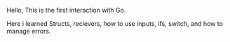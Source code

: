 Hello, This is the first interaction with Go.

Here i learned Structs, recievers, how to use inputs, ifs, switch, and how to manage errors. 
